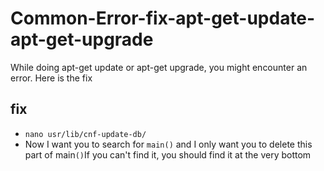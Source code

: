 # Common-Error-fix-apt-get-update-apt-get-upgrade
While doing apt-get update or apt-get upgrade, you might encounter an error. Here is the fix
## fix
* `nano usr/lib/cnf-update-db/`
* Now I want you to search for `main()` and I only want you to delete this part of main`()`If you can't find it, you should find it at the very bottom
